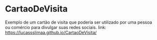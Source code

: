# CartaoDeVisita
Exemplo de um cartão de visita que poderia ser utilizado por uma pessoa ou comércio para divulgar suas redes sociais.
link:  https://lucassslimaa.github.io/CartaoDeVisita/

